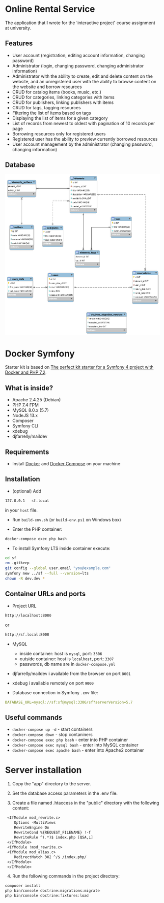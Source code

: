 # Online Rental Service

The application that I wrote for the 'interactive project' course assignment at university.

## Features

* User account (registration, editing account information, changing password)
* Administrator (login, changing password, changing administrator information)
* Administrator with the ability to create, edit and delete content on the website, and an unregistered user with the ability to browse content on the     website and borrow resources
* CRUD for catalog items (books, music, etc.)
* CRUD for categories, linking categories with items
* CRUD for publishers, linking publishers with items
* CRUD for tags, tagging resources
* Filtering the list of items based on tags
* Displaying the list of items for a given category
* List of records from newest to oldest with pagination of 10 records per page
* Borrowing resources only for registered users
* Registered user has the ability to preview currently borrowed resources
* User account management by the administrator (changing password, changing information)

## Database 
![screenshot](./diagram.png)

# Docker Symfony

Starter kit is based on [The perfect kit starter for a Symfony 4 project with Docker and PHP 7.2](https://medium.com/@romaricp/the-perfect-kit-starter-for-a-symfony-4-project-with-docker-and-php-7-2-fda447b6bca1).

## What is inside?

* Apache 2.4.25 (Debian)
* PHP 7.4 FPM
* MySQL 8.0.x (5.7)
* NodeJS 13.x
* Composer
* Symfony CLI 
* xdebug
* djfarrelly/maildev

## Requirements

* Install [Docker](https://www.docker.com/products/docker-desktop) and [Docker Compose](https://docs.docker.com/compose/install) on your machine 

## Installation

* (optional) Add 

```bash
127.0.0.1   sf.local
```
in your `host` file.

* Run `build-env.sh` (or `build-env.ps1` on Windows box)

* Enter the PHP container:

```bash
docker-compose exec php bash
```

* To install Symfony LTS inside container execute:

```bash
cd sf
rm .gitkeep
git config --global user.email "you@example.com"
symfony new ../sf --full --version=lts
chown -R dev.dev *
```

## Container URLs and ports

* Project URL

```bash
http://localhost:8000
```

or 

```bash
http://sf.local:8000
```

* MySQL

    * inside container: host is `mysql`, port: `3306`
    * outside container: host is `localhost`, port: `3307`
    * passwords, db name are in `docker-compose.yml`
    
* djfarrelly/maildev i available from the browser on port `8001`

* xdebug i available remotely on port `9000`

* Database connection in Symfony `.env` file:
```yaml
DATABASE_URL=mysql://sf:sf@mysql:3306/sf?serverVersion=5.7
```

## Useful commands

* `docker-compose up -d` - start containers
* `docker-compose down` - stop contaniners
* `docker-compose exec php bash` - enter into PHP container
* `docker-compose exec mysql bash` - enter into MySQL container
* `docker-compose exec apache bash` - enter into Apache2 container

# Server installation

1. Copy the "app" directory to the server.

2. Set the database access parameters in the .env file.

3. Create a file named .htaccess in the "public" directory with the following content:
```
 <IfModule mod_rewrite.c>
 	Options -MultiViews
 	RewriteEngine On
	RewriteCond %{REQUEST_FILENAME} !-f
 	RewriteRule ^(.*)$ index.php [QSA,L]
 </IfModule>
 <IfModule !mod_rewrite.c>
 <IfModule mod_alias.c>
	RedirectMatch 302 ^/$ /index.php/
 </IfModule>
 </IfModule>
 ```

4. Run the following commands in the project directory:
		
```
composer install
php bin/console doctrine:migrations:migrate
php bin/console doctrine:fixtures:load
```

